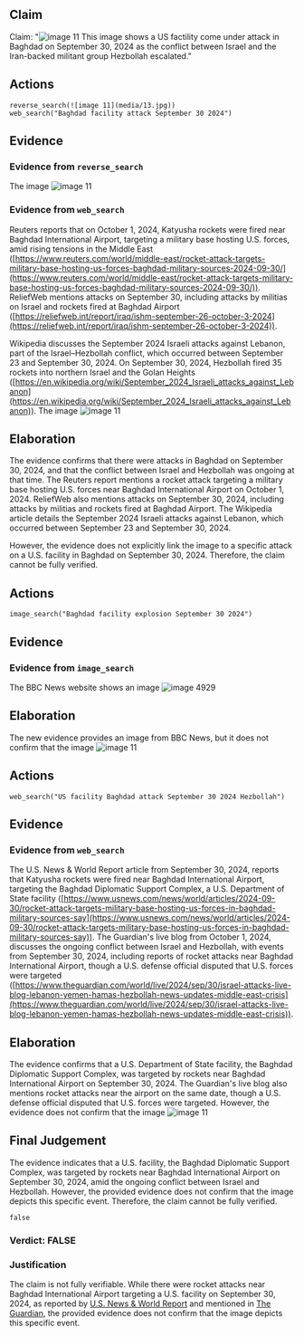 ## Claim
Claim: "![image 11](media/13.jpg) This image shows a US factility come under attack in Baghdad on September 30, 2024 as the conflict between Israel and the Iran-backed militant group Hezbollah escalated."

## Actions
```
reverse_search(![image 11](media/13.jpg))
web_search("Baghdad facility attack September 30 2024")
```

## Evidence
### Evidence from `reverse_search`
The image ![image 11](media/13.jpg)

### Evidence from `web_search`
Reuters reports that on October 1, 2024, Katyusha rockets were fired near Baghdad International Airport, targeting a military base hosting U.S. forces, amid rising tensions in the Middle East ([https://www.reuters.com/world/middle-east/rocket-attack-targets-military-base-hosting-us-forces-baghdad-military-sources-2024-09-30/](https://www.reuters.com/world/middle-east/rocket-attack-targets-military-base-hosting-us-forces-baghdad-military-sources-2024-09-30/)). ReliefWeb mentions attacks on September 30, including attacks by militias on Israel and rockets fired at Baghdad Airport ([https://reliefweb.int/report/iraq/ishm-september-26-october-3-2024](https://reliefweb.int/report/iraq/ishm-september-26-october-3-2024)).

Wikipedia discusses the September 2024 Israeli attacks against Lebanon, part of the Israel–Hezbollah conflict, which occurred between September 23 and September 30, 2024. On September 30, 2024, Hezbollah fired 35 rockets into northern Israel and the Golan Heights ([https://en.wikipedia.org/wiki/September_2024_Israeli_attacks_against_Lebanon](https://en.wikipedia.org/wiki/September_2024_Israeli_attacks_against_Lebanon)). The image ![image 11](media/13.jpg)

## Elaboration
The evidence confirms that there were attacks in Baghdad on September 30, 2024, and that the conflict between Israel and Hezbollah was ongoing at that time. The Reuters report mentions a rocket attack targeting a military base hosting U.S. forces near Baghdad International Airport on October 1, 2024. ReliefWeb also mentions attacks on September 30, 2024, including attacks by militias and rockets fired at Baghdad Airport. The Wikipedia article details the September 2024 Israeli attacks against Lebanon, which occurred between September 23 and September 30, 2024.

However, the evidence does not explicitly link the image to a specific attack on a U.S. facility in Baghdad on September 30, 2024. Therefore, the claim cannot be fully verified.


## Actions
```
image_search("Baghdad facility explosion September 30 2024")
```

## Evidence
### Evidence from `image_search`
The BBC News website shows an image ![image 4929](media/2025-08-23_01-24-1755912242-110900.jpg)

## Elaboration
The new evidence provides an image from BBC News, but it does not confirm that the image ![image 11](media/13.jpg)

## Actions
```
web_search("US facility Baghdad attack September 30 2024 Hezbollah")
```

## Evidence
### Evidence from `web_search`
The U.S. News & World Report article from September 30, 2024, reports that Katyusha rockets were fired near Baghdad International Airport, targeting the Baghdad Diplomatic Support Complex, a U.S. Department of State facility ([https://www.usnews.com/news/world/articles/2024-09-30/rocket-attack-targets-military-base-hosting-us-forces-in-baghdad-military-sources-say](https://www.usnews.com/news/world/articles/2024-09-30/rocket-attack-targets-military-base-hosting-us-forces-in-baghdad-military-sources-say)). The Guardian's live blog from October 1, 2024, discusses the ongoing conflict between Israel and Hezbollah, with events from September 30, 2024, including reports of rocket attacks near Baghdad International Airport, though a U.S. defense official disputed that U.S. forces were targeted ([https://www.theguardian.com/world/live/2024/sep/30/israel-attacks-live-blog-lebanon-yemen-hamas-hezbollah-news-updates-middle-east-crisis](https://www.theguardian.com/world/live/2024/sep/30/israel-attacks-live-blog-lebanon-yemen-hamas-hezbollah-news-updates-middle-east-crisis)).


## Elaboration
The evidence confirms that a U.S. Department of State facility, the Baghdad Diplomatic Support Complex, was targeted by rockets near Baghdad International Airport on September 30, 2024. The Guardian's live blog also mentions rocket attacks near the airport on the same date, though a U.S. defense official disputed that U.S. forces were targeted. However, the evidence does not confirm that the image ![image 11](media/13.jpg)

## Final Judgement
The evidence indicates that a U.S. facility, the Baghdad Diplomatic Support Complex, was targeted by rockets near Baghdad International Airport on September 30, 2024, amid the ongoing conflict between Israel and Hezbollah. However, the provided evidence does not confirm that the image depicts this specific event. Therefore, the claim cannot be fully verified.

`false`

### Verdict: FALSE

### Justification
The claim is not fully verifiable. While there were rocket attacks near Baghdad International Airport targeting a U.S. facility on September 30, 2024, as reported by [U.S. News & World Report](https://www.usnews.com/news/world/articles/2024-09-30/rocket-attack-targets-military-base-hosting-us-forces-in-baghdad-military-sources-say) and mentioned in [The Guardian](https://www.theguardian.com/world/live/2024/sep/30/israel-attacks-live-blog-lebanon-yemen-hamas-hezbollah-news-updates-middle-east-crisis), the provided evidence does not confirm that the image depicts this specific event.
